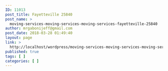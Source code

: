```yaml
---
ID: 11013
post_title: Fayetteville 25840
post_name: >
  moving-services-moving-services-moving-services-fayetteville-25840
author: mrgabonijeff@gmail.com
post_date: 2018-03-28 01:49:40
layout: page
link: >
  http://localhost/wordpress/moving-services-moving-services-moving-services-fayetteville-25840/
published: true
tags: [ ]
categories: [ ]
---
```

